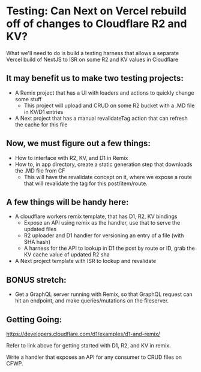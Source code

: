 # Testing: Can Next on Vercel rebuild off of changes to Cloudflare R2 and KV?

What we'll need to do is build a testing harness that allows a separate Vercel build of NextJS to ISR on some R2 and KV values in Cloudflare

## It may benefit us to make two testing projects:
- A Remix project that has a UI with loaders and actions to quickly change some stuff
  - This project will upload and CRUD on some R2 bucket with a .MD file in KV/D1 entries
- A Next project that has a manual revalidateTag action that can refresh the cache for this file

## Now, we must figure out a few things:
- How to interface with R2, KV, and D1 in Remix
- How to, in app directory, create a static generation step that downloads the .MD file from CF
  - This will have the revalidate concept on it, where we expose a route that will revalidate the tag for this post/item/route.

## A few things will be handy here:
- A cloudflare workers remix template, that has D1, R2, KV bindings
  - Expose an API using remix as the handler, use that to serve the updated files
  - R2 uploader and D1 handler for versioning an entry of a file (with SHA hash)
  - A harness for the API to lookup in D1 the post by route or ID, grab the KV cache value of updated R2 sha 
- A Next project template with ISR to lookup and revalidate 

## BONUS stretch:
- Get a GraphQL server running with Remix, so that GraphQL request can hit an endpoint, and make queries/mutations on the fileserver.


## Getting Going:
https://developers.cloudflare.com/d1/examples/d1-and-remix/

Refer to link above for getting started with D1, R2, and KV in remix.

Write a handler that exposes an API for any consumer to CRUD files on CFWP.